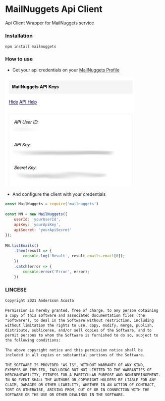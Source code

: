 # MailNuggets Api Client
Api Client Wrapper for MailNuggets service 

### Installation
```shell
npm install mailnuggets
```

### How to use
- Get your api credentials on your [MailNuggets Profile](https://www.mailnuggets.com/usersettings)

![img.png](doc/img.png)

- And configure the client with your credentials

```js
const MailNuggets = require('mailnuggets')

const MN = new MailNuggets({
    userId: 'yourUserId',
    apiKey: 'yourApiKey',
    apiSecret: 'yourApiSecret'
});

MN.listEmails()
    .then(result => {
        console.log('Result', result.emails.email[0]);
    })
    .catch(error => {
        console.error('Error', error);
    })
```

### LINCESE
```
Copyright 2021 Andersson Acosta

Permission is hereby granted, free of charge, to any person obtaining a copy of this software and associated documentation files (the "Software"), to deal in the Software without restriction, including without limitation the rights to use, copy, modify, merge, publish, distribute, sublicense, and/or sell copies of the Software, and to permit persons to whom the Software is furnished to do so, subject to the following conditions:

The above copyright notice and this permission notice shall be included in all copies or substantial portions of the Software.

THE SOFTWARE IS PROVIDED "AS IS", WITHOUT WARRANTY OF ANY KIND, EXPRESS OR IMPLIED, INCLUDING BUT NOT LIMITED TO THE WARRANTIES OF MERCHANTABILITY, FITNESS FOR A PARTICULAR PURPOSE AND NONINFRINGEMENT. IN NO EVENT SHALL THE AUTHORS OR COPYRIGHT HOLDERS BE LIABLE FOR ANY CLAIM, DAMAGES OR OTHER LIABILITY, WHETHER IN AN ACTION OF CONTRACT, TORT OR OTHERWISE, ARISING FROM, OUT OF OR IN CONNECTION WITH THE SOFTWARE OR THE USE OR OTHER DEALINGS IN THE SOFTWARE.
```
